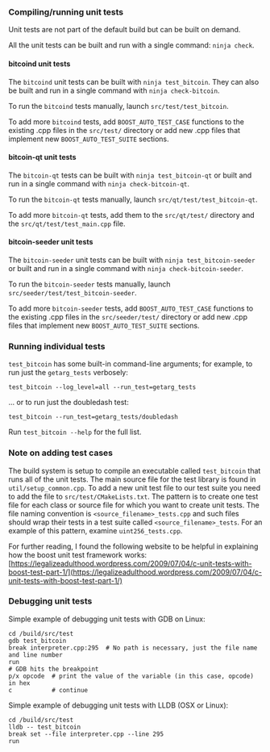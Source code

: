 ### Compiling/running unit tests

Unit tests are not part of the default build but can be built on demand.

All the unit tests can be built and run with a single command: `ninja check`.

#### bitcoind unit tests

The `bitcoind` unit tests can be built with `ninja test_bitcoin`.
They can also be built and run in a single command with `ninja check-bitcoin`.

To run the `bitcoind` tests manually, launch `src/test/test_bitcoin`.

To add more `bitcoind` tests, add `BOOST_AUTO_TEST_CASE` functions to the
existing .cpp files in the `src/test/` directory or add new .cpp files that
implement new `BOOST_AUTO_TEST_SUITE` sections.

#### bitcoin-qt unit tests

The `bitcoin-qt` tests can be built with `ninja test_bitcoin-qt` or
built and run in a single command with `ninja check-bitcoin-qt`.

To run the `bitcoin-qt` tests manually, launch `src/qt/test/test_bitcoin-qt`.

To add more `bitcoin-qt` tests, add them to the `src/qt/test/` directory and
the `src/qt/test/test_main.cpp` file.

#### bitcoin-seeder unit tests

The `bitcoin-seeder` unit tests can be built with `ninja test_bitcoin-seeder` or
built and run in a single command with `ninja check-bitcoin-seeder`.

To run the `bitcoin-seeder` tests manually, launch
`src/seeder/test/test_bitcoin-seeder`.

To add more `bitcoin-seeder` tests, add `BOOST_AUTO_TEST_CASE` functions to the
existing .cpp files in the `src/seeder/test/` directory or add new .cpp files
that implement new `BOOST_AUTO_TEST_SUITE` sections.

### Running individual tests

`test_bitcoin` has some built-in command-line arguments; for
example, to run just the `getarg_tests` verbosely:

    test_bitcoin --log_level=all --run_test=getarg_tests

... or to run just the doubledash test:

    test_bitcoin --run_test=getarg_tests/doubledash

Run `test_bitcoin --help` for the full list.

### Note on adding test cases

The build system is setup to compile an executable called `test_bitcoin`
that runs all of the unit tests. The main source file for the test library
is found in `util/setup_common.cpp`. To add a new unit test file to our
test suite you need to add the file to `src/test/CMakeLists.txt`.
The pattern is to create one test file for each class or source file for
which you want to create unit tests.  The file naming convention is
`<source_filename>_tests.cpp` and such files should wrap their tests in
a test suite called `<source_filename>_tests`. For an example of this pattern,
examine `uint256_tests.cpp`.

For further reading, I found the following website to be helpful in
explaining how the boost unit test framework works:
[https://legalizeadulthood.wordpress.com/2009/07/04/c-unit-tests-with-boost-test-part-1/](https://legalizeadulthood.wordpress.com/2009/07/04/c-unit-tests-with-boost-test-part-1/)

### Debugging unit tests

Simple example of debugging unit tests with GDB on Linux:
```
cd /build/src/test
gdb test_bitcoin
break interpreter.cpp:295  # No path is necessary, just the file name and line number
run
# GDB hits the breakpoint
p/x opcode  # print the value of the variable (in this case, opcode) in hex
c           # continue
```

Simple example of debugging unit tests with LLDB (OSX or Linux):
```
cd /build/src/test
lldb -- test_bitcoin
break set --file interpreter.cpp --line 295
run
```
